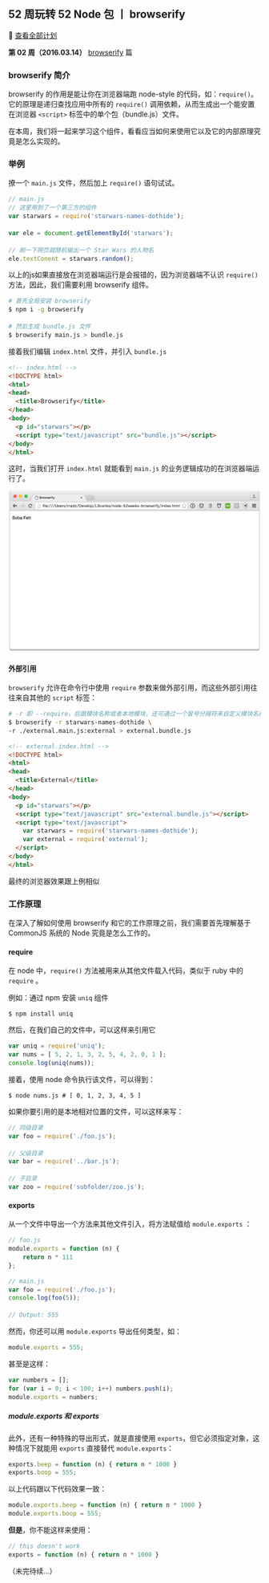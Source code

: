 ## 52 周玩转 52 Node 包 丨 browserify
🙊 [查看全部计划](../)

**第 02 周（2016.03.14）** [browserify](https://www.npmjs.com/package/browserify) 篇

### browserify 简介
browserify 的作用是能让你在浏览器端跑 node-style 的代码，如：`require()`。它的原理是递归查找应用中所有的 `require()` 调用依赖，从而生成出一个能安置在浏览器 `<script>` 标签中的单个包（bundle.js）文件。

在本周，我们将一起来学习这个组件，看看应当如何来使用它以及它的内部原理究竟是怎么实现的。

### 举例
撩一个 `main.js` 文件，然后加上 `require()` 语句试试。

~~~js
// main.js
// 这里用到了一个第三方的组件
var starwars = require('starwars-names-dothide');

var ele = document.getElementById('starwars');

// 刷一下网页就随机输出一个 Star Wars 的人物名
ele.textConent = starwars.random();
~~~

以上的js如果直接放在浏览器端运行是会报错的，因为浏览器端不认识 `require()` 方法，因此，我们需要利用 browserify 组件。

~~~bash
# 首先全局安装 browserify
$ npm i -g browserify

# 然后生成 bundle.js 文件
$ browserify main.js > bundle.js
~~~

接着我们编辑 `index.html` 文件，并引入 `bundle.js`

~~~html
<!-- index.html -->
<!DOCTYPE html>
<html>
<head>
  <title>Browserify</title>
</head>
<body>
  <p id="starwars"></p>
  <script type="text/javascript" src="bundle.js"></script>
</body>
</html>
~~~

这时，当我们打开 `index.html` 就能看到 `main.js` 的业务逻辑成功的在浏览器端运行了。

![Bundled](images/browserify-1.png)

#### 外部引用
`browserify` 允许在命令行中使用 `require` 参数来做外部引用，而这些外部引用往往来自其他的 `script` 标签：

~~~bash
# -r 即 --require，后跟模块名称或者本地模块，还可通过一个冒号分隔符来自定义模块名称
$ browserify -r starwars-names-dothide \
-r ./external.main.js:external > external.bundle.js
~~~

~~~html
<!-- external.index.html -->
<!DOCTYPE html>
<html>
<head>
  <title>External</title>
</head>
<body>
  <p id="starwars"></p>
  <script type="text/javascript" src="external.bundle.js"></script>
  <script type="text/javascript">
    var starwars = require('starwars-names-dothide');
    var external = require('external');
  </script>
</body>
</html>
~~~

最终的浏览器效果跟上例相似

### 工作原理
在深入了解如何使用 browserify 和它的工作原理之前，我们需要首先理解基于 CommonJS 系统的 Node 究竟是怎么工作的。

#### require
在 node 中，`require()` 方法被用来从其他文件载入代码，类似于 ruby 中的 `require` 。

例如：通过 npm 安装 `uniq` 组件

~~~shell
$ npm install uniq
~~~

然后，在我们自己的文件中，可以这样来引用它

~~~js
var uniq = require('uniq');
var nums = [ 5, 2, 1, 3, 2, 5, 4, 2, 0, 1 ];
console.log(uniq(nums));
~~~

接着，使用 node 命令执行该文件，可以得到：

~~~shell
$ node nums.js # [ 0, 1, 2, 3, 4, 5 ]
~~~

如果你要引用的是本地相对位置的文件，可以这样来写：

~~~js
// 同级目录
var foo = require('./foo.js');

// 父级目录
var bar = require('../bar.js');

// 子目录
var zoo = require('subfolder/zoo.js');
~~~

#### exports
从一个文件中导出一个方法来其他文件引入，将方法赋值给 `module.exports` ：

~~~js
// foo.js
module.exports = function (n) {
    return n * 111
};
~~~

~~~js
// main.js
var foo = require('./foo.js');
console.log(foo(5)); 

// Output: 555
~~~

然而，你还可以用 `module.exports` 导出任何类型，如：

~~~js
module.exports = 555;
~~~

甚至是这样：

~~~js
var numbers = [];
for (var i = 0; i < 100; i++) numbers.push(i);
module.exports = numbers;
~~~

##### module.exports 和 exports
此外，还有一种特殊的导出形式，就是直接使用 `exports`，但它必须指定对象，这种情况下就能用 `exports` 直接替代 `module.exports`：

~~~js
exports.beep = function (n) { return n * 1000 }
exports.boop = 555;
~~~

以上代码跟以下代码效果一致：

~~~js
module.exports.beep = function (n) { return n * 1000 }
module.exports.boop = 555;
~~~

**但是**，你不能这样来使用：

~~~js
// this doesn't work
exports = function (n) { return n * 1000 }
~~~

（未完待续...）